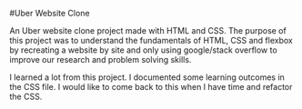 #Uber Website Clone

An Uber website clone project made with HTML and CSS. The purpose of this project was to understand the fundamentals of HTML, CSS and flexbox by recreating a website by site and only using google/stack overflow to improve our research and problem solving skills. 

I learned a lot from this project. I documented some learning outcomes in the CSS file. I would like to come back to this when I have time and refactor the CSS.  